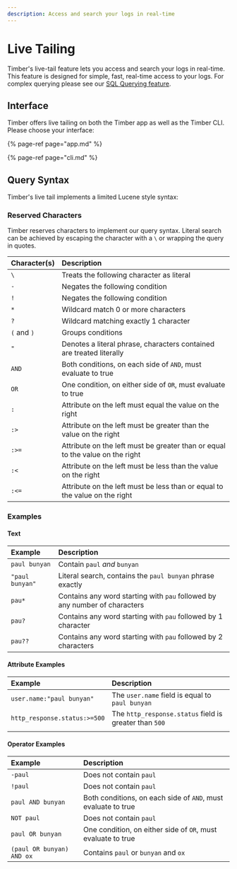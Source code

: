 ```yaml
---
description: Access and search your logs in real-time
---
```


# Live Tailing

Timber's live-tail feature lets you access and search your logs in real-time. This feature is designed for simple, fast, real-time access to your logs. For complex querying please see our [SQL Querying feature](../sql-querying.md).

## Interface

Timber offers live tailing on both the Timber app as well as the Timber CLI. Please choose your interface:

{% page-ref page="app.md" %}

{% page-ref page="cli.md" %}

## Query Syntax

Timber's live tail implements a limited Lucene style syntax:

### Reserved Characters

Timber reserves characters to implement our query syntax. Literal search can be achieved by escaping the character with a `\` or wrapping the query in quotes.

| Character\(s\) | Description |
| :--- | :--- |
| `\` | Treats the following character as literal |
| `-` | Negates the following condition |
| `!` | Negates the following condition |
| `*` | Wildcard match 0 or more characters |
| `?` | Wildcard matching exactly 1 character |
| `(` and `)` | Groups conditions |
| `"` | Denotes a literal phrase, characters contained are treated literally |
| `AND` | Both conditions, on each side of `AND`, must evaluate to true |
| `OR` | One condition, on either side of `OR`, must evaluate to true |
| `:` | Attribute on the left must equal the value on the right |
| `:>` | Attribute on the left must be greater than the value on the right |
| `:>=` | Attribute on the left must be greater than or equal to the value on the right |
| `:<` | Attribute on the left must be less than the value on the right |
| `:<=` | Attribute on the left must be less than or equal to the value on the right |

### Examples

#### Text

| Example | Description |
| :--- | :--- |
| `paul bunyan` | Contain `paul` _and_ `bunyan` |
| `"paul bunyan"` | Literal search, contains the `paul bunyan` phrase exactly |
| `pau*` | Contains any word starting with `pau` followed by any number of characters |
| `pau?` | Contains any word starting with `pau` followed by 1 character |
| `pau??` | Contains any word starting with `pau` followed by 2 characters |

#### Attribute Examples

| Example | Description |
| :--- | :--- |
| `user.name:"paul bunyan"` | The `user.name` field is equal to `paul bunyan` |
| `http_response.status:>=500` | The `http_response.status` field is greater than `500` |
|  |  |

#### Operator Examples

| Example | Description |
| :--- | :--- |
| `-paul` | Does not contain `paul` |
| `!paul` | Does not contain `paul` |
| `paul AND bunyan` | Both conditions, on each side of `AND`, must evaluate to true |
| `NOT paul` | Does not contain `paul` |
| `paul OR bunyan` | One condition, on either side of `OR`, must evaluate to true |
| `(paul OR bunyan) AND ox` | Contains `paul` or `bunyan` and `ox` |

